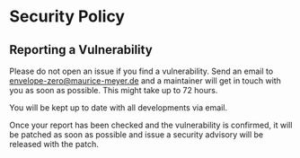 # Security Policy

## Reporting a Vulnerability

Please do not open an issue if you find a vulnerability. Send an email to envelope-zero@maurice-meyer.de and a maintainer will get in touch with you as soon as possible. This might take up to 72 hours.

You will be kept up to date with all developments via email.

Once your report has been checked and the vulnerability is confirmed, it will be patched as soon as possible and issue a security advisory will be released with the patch.
